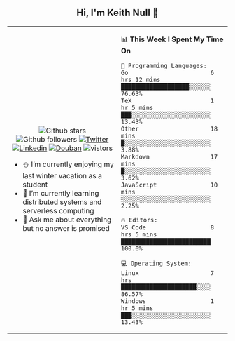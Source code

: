 <h2 align="center"> Hi, I'm Keith Null 👋 </h2>

<table>
    <tr>
        <td valign="center" width="50%">
            <p align="center">
              <img src="https://img.shields.io/github/stars/keithnull?style=social" alt="Github stars" />
              <img src="https://img.shields.io/github/followers/keithnull?style=social" alt="Github followers" />
              <a href="https://twitter.com/_keithnull"><img src="https://img.shields.io/badge/@__keithnull-1DA1F2?style=flat&logo=Twitter&logoColor=white" alt="Twitter"/></a>
              <a href="https://www.linkedin.com/in/wuzhengke/?locale=en_US"><img src="https://img.shields.io/badge/@wuzhengke-0073b1?style=flat&logo=LinkedIn&logoColor=white" alt="Linkedin" /></a>
              <a href="https://www.douban.com/people/keith1"><img src="https://img.shields.io/badge/@keith1-007722?style=flat&logo=Douban&logoColor=white" alt="Douban" /></a>
              <img src="https://visitor-badge.glitch.me/badge?page_id=keithnull" alt="vistors" />
            </p>
            <ul>
                <li>⛄ I’m currently enjoying my last winter vacation as a student</li>
                <li>🌱 I’m currently learning distributed systems and serverless computing</li>
                <li>💬 Ask me about everything but no answer is promised</li>
            </ul>
        </td>
       <td valign="top" width="50%">
    
<!--START_SECTION:waka-->
📊 **This Week I Spent My Time On** 

```text
💬 Programming Languages: 
Go                       6 hrs 12 mins       ███████████████████░░░░░░   76.63% 
TeX                      1 hr 5 mins         ███░░░░░░░░░░░░░░░░░░░░░░   13.43% 
Other                    18 mins             █░░░░░░░░░░░░░░░░░░░░░░░░   3.88% 
Markdown                 17 mins             █░░░░░░░░░░░░░░░░░░░░░░░░   3.62% 
JavaScript               10 mins             ░░░░░░░░░░░░░░░░░░░░░░░░░   2.25%

🔥 Editors: 
VS Code                  8 hrs 5 mins        █████████████████████████   100.0%

💻 Operating System: 
Linux                    7 hrs               █████████████████████░░░░   86.57% 
Windows                  1 hr 5 mins         ███░░░░░░░░░░░░░░░░░░░░░░   13.43%

```


<!--END_SECTION:waka-->
</td></tr>
</table>


